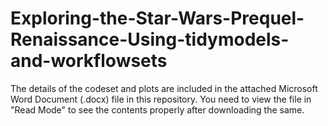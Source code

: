# Exploring-the-Star-Wars-Prequel-Renaissance-Using-tidymodels-and-workflowsets

The details of the codeset and plots are included in the attached Microsoft Word Document (.docx) file in this repository. 
You need to view the file in "Read Mode" to see the contents properly after downloading the same.
